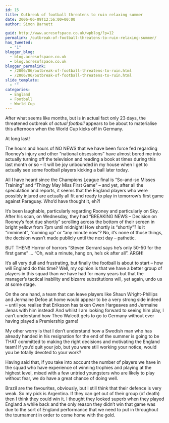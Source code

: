 ```yaml
---
id: 15
title: Outbreak of football threatens to ruin relaxing summer
date: 2006-06-09T12:56:00+00:00
author: Simon Barnett

guid: http://www.acresofspace.co.uk/wpblog/?p=12
permalink: /outbreak-of-football-threatens-to-ruin-relaxing-summer/
has_tweeted:
  - "1"
blogger_blog:
  - blog.acresofspace.co.uk
  - blog.acresofspace.co.uk
blogger_permalink:
  - /2006/06/outbreak-of-football-threatens-to-ruin.html
  - /2006/06/outbreak-of-football-threatens-to-ruin.html
slide_template:
  - ""
categories:
  - England
  - Football
  - World Cup
---
```

After what seems like months, but is in actual fact only 23 days, the threatened outbreak of <span style="font-style: italic">actual football</span> appears to be about to materialise this afternoon when the World Cup kicks off in Germany.

At long last!

The hours and hours of NO NEWS that we have been force fed regarding Rooney&#8217;s injury and other &#8220;national obsessions&#8221; have almost bored me into actually turning off the television and reading a book at times during this last month or so &#8211; it will be joy unbounded in my house when I get to actually see some football players kicking a ball later today.

All I have heard since the Champions League final is &#8220;So-and-so Misses Training&#8221; and &#8220;Thingy May Miss First Game&#8221; &#8211; and yet, after all the speculation and reports, it seems that the England players who were possibly injured are actually all fit and ready to play in tomorrow&#8217;s first game against Paraguay. Who&#8217;d have thought it, eh?!

It&#8217;s been laughable, particularly regarding Rooney and particularly on Sky. After his scan, on Wednesday, they had &#8220;BREAKING NEWS &#8211; Decision on Rooney&#8217;s foot due shortly&#8221; scrolling across the bottom of their screen in bright yellow from 7pm until midnight! How shortly is &#8220;shortly&#8221;? Is it &#8220;imminent&#8221;, &#8220;coming up&#8221; or &#8220;any minute now&#8221;? No, it&#8217;s none of those things, the decision wasn&#8217;t made publicly until the next day &#8211; pathetic.

BUT THEN!! Horror of horrors &#8220;Steven Gerrard says he&#8217;s only 50-50 for the first game&#8221; &#8230; &#8220;Oh, wait a minute, hang on, he&#8217;s ok after all&#8221;. ARGH!

It&#8217;s all very dull and frustrating, but finally the football is about to start &#8211; how will England do this time? Well, my opinion is that we have a better group of players in this squad than we have had for many years but that the manager&#8217;s tactical inability and bizarre substitutions will, yet again, undo us at some stage.

On the one hand, a team that can leave players like Shaun Wright-Phillips and Jermaine Defoe at home would appear to be a very strong side indeed &#8211; until you realise that Eriksson has taken Owen Hargeaves and Jermaine Jenas with him instead! And whilst I am looking forward to seeing him play, I can&#8217;t understand how Theo Walcott gets to go to Germany without ever having played a Premiership game!

My other worry is that I don&#8217;t understand how a Swedish man who has already handed in his resignation for the end of the summer is going to be THAT committed to making the right decisions and motivating the England team! If you&#8217;d quit your job, but you were still working your notice, would you be totally devoted to your work?

Having said that, if you take into account the number of players we have in the squad who have experience of winning trophies and playing at the highest level, mixed with a few untried youngsters who are likely to play without fear, we do have a great chance of doing well.

Brazil are the favourites, obviously, but I still think that their defence is very weak. So my pick is Argentina. If they can get out of their group (of death) then I think they could win it. I thought they looked superb when they played England a while back and the only reason they didn&#8217;t win that game was due to the sort of England performance that we need to put in throughout the tournament in order to come home with the gold.
